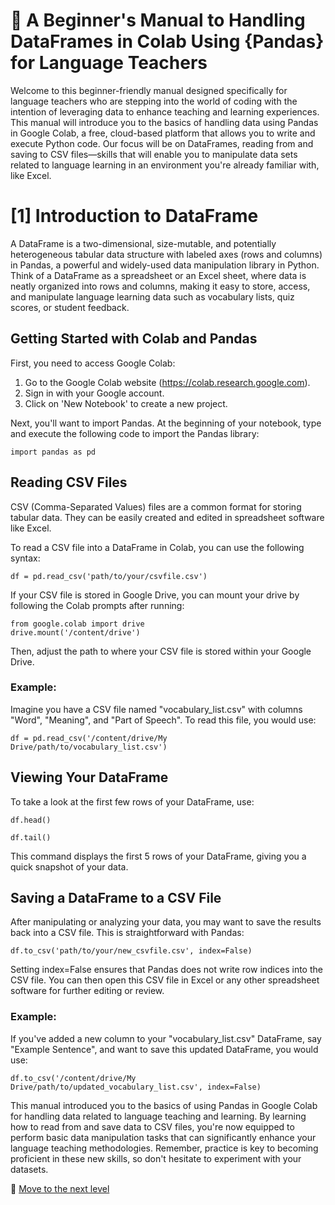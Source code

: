 # 📙 A Beginner's Manual to Handling DataFrames in Colab Using {Pandas} for Language Teachers

Welcome to this beginner-friendly manual designed specifically for language teachers who are stepping into the world of coding with the intention of leveraging data to enhance teaching and learning experiences. This manual will introduce you to the basics of handling data using Pandas in Google Colab, a free, cloud-based platform that allows you to write and execute Python code. Our focus will be on DataFrames, reading from and saving to CSV files—skills that will enable you to manipulate data sets related to language learning in an environment you're already familiar with, like Excel.

# [1] Introduction to DataFrame
A DataFrame is a two-dimensional, size-mutable, and potentially heterogeneous tabular data structure with labeled axes (rows and columns) in Pandas, a powerful and widely-used data manipulation library in Python. Think of a DataFrame as a spreadsheet or an Excel sheet, where data is neatly organized into rows and columns, making it easy to store, access, and manipulate language learning data such as vocabulary lists, quiz scores, or student feedback.

## Getting Started with Colab and Pandas
First, you need to access Google Colab:

1. Go to the Google Colab website (https://colab.research.google.com).
2. Sign in with your Google account.
3. Click on 'New Notebook' to create a new project.

Next, you'll want to import Pandas. At the beginning of your notebook, type and execute the following code to import the Pandas library:

```
import pandas as pd
```

## Reading CSV Files
CSV (Comma-Separated Values) files are a common format for storing tabular data. They can be easily created and edited in spreadsheet software like Excel.

To read a CSV file into a DataFrame in Colab, you can use the following syntax:

```
df = pd.read_csv('path/to/your/csvfile.csv')
```

If your CSV file is stored in Google Drive, you can mount your drive by following the Colab prompts after running:

```
from google.colab import drive
drive.mount('/content/drive')
```
Then, adjust the path to where your CSV file is stored within your Google Drive.

### Example:
Imagine you have a CSV file named "vocabulary_list.csv" with columns "Word", "Meaning", and "Part of Speech". To read this file, you would use:

```
df = pd.read_csv('/content/drive/My Drive/path/to/vocabulary_list.csv')
```

##  Viewing Your DataFrame
To take a look at the first few rows of your DataFrame, use:

```
df.head()
```

```
df.tail()
```

This command displays the first 5 rows of your DataFrame, giving you a quick snapshot of your data.

## Saving a DataFrame to a CSV File
After manipulating or analyzing your data, you may want to save the results back into a CSV file. This is straightforward with Pandas:

```
df.to_csv('path/to/your/new_csvfile.csv', index=False)
```

Setting index=False ensures that Pandas does not write row indices into the CSV file. You can then open this CSV file in Excel or any other spreadsheet software for further editing or review.

### Example:
If you've added a new column to your "vocabulary_list.csv" DataFrame, say "Example Sentence", and want to save this updated DataFrame, you would use:

```
df.to_csv('/content/drive/My Drive/path/to/updated_vocabulary_list.csv', index=False)
```

This manual introduced you to the basics of using Pandas in Google Colab for handling data related to language teaching and learning. By learning how to read from and save data to CSV files, you're now equipped to perform basic data manipulation tasks that can significantly enhance your language teaching methodologies. Remember, practice is key to becoming proficient in these new skills, so don't hesitate to experiment with your datasets.

📕 [Move to the next level](https://github.com/MK316/Coding4ET/edit/main/Lessons/Lesson07b.md)


